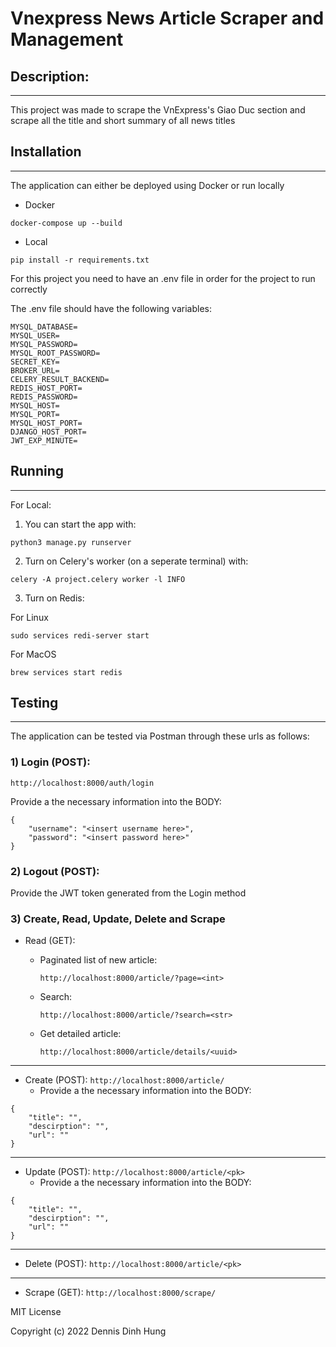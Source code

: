 # Vnexpress News Article Scraper and Management

## Description:
---
This project was made to scrape the VnExpress's Giao Duc section and scrape all the title and short summary of all news titles

## Installation
---

The application can either be deployed using Docker or run locally

- Docker

```bazaar
docker-compose up --build
```

- Local

```bazaar
pip install -r requirements.txt
```

For this project you need to have an .env file in order for the project to run correctly

The .env file should have the following variables:

```bazaar
MYSQL_DATABASE=
MYSQL_USER=
MYSQL_PASSWORD=
MYSQL_ROOT_PASSWORD=
SECRET_KEY=
BROKER_URL=
CELERY_RESULT_BACKEND=
REDIS_HOST_PORT=
REDIS_PASSWORD=
MYSQL_HOST=
MYSQL_PORT=
MYSQL_HOST_PORT=
DJANGO_HOST_PORT=
JWT_EXP_MINUTE=
```

## Running
---
For Local:
1) You can start the app with:
```bazaar
python3 manage.py runserver
```
2) Turn on Celery's worker (on a seperate terminal) with:
```bazaar
celery -A project.celery worker -l INFO
```
3) Turn on Redis:

For Linux
```bazaar
sudo services redi-server start
```

For MacOS
```bazaar
brew services start redis
```

## Testing
---
The application can be tested via Postman through these urls as follows:

### 1) Login (POST):
```http://localhost:8000/auth/login```

Provide a the necessary information into the BODY:
```bazaar
{
    "username": "<insert username here>",
    "password": "<insert password here>"
}
```

### 2) Logout (POST):

Provide the JWT token generated from the Login method

### 3) Create, Read, Update, Delete and Scrape

- Read (GET):
  - Paginated list of new article: 
  
      ```http://localhost:8000/article/?page=<int>```
  - Search: 
      
      ```http://localhost:8000/article/?search=<str>```
  - Get detailed article: 
  
      ```http://localhost:8000/article/details/<uuid>```
---
- Create (POST): ```http://localhost:8000/article/```
  - Provide a the necessary information into the BODY:
```bazaar
{
    "title": "",
    "descirption": "",
    "url": ""
}
```
---
- Update (POST): ```http://localhost:8000/article/<pk>```
  - Provide a the necessary information into the BODY:
```bazaar
{
    "title": "",
    "descirption": "",
    "url": ""
}
```
---
- Delete (POST): ```http://localhost:8000/article/<pk>```
---
- Scrape (GET): ```http://localhost:8000/scrape/```


MIT License

Copyright (c) 2022 Dennis Dinh Hung